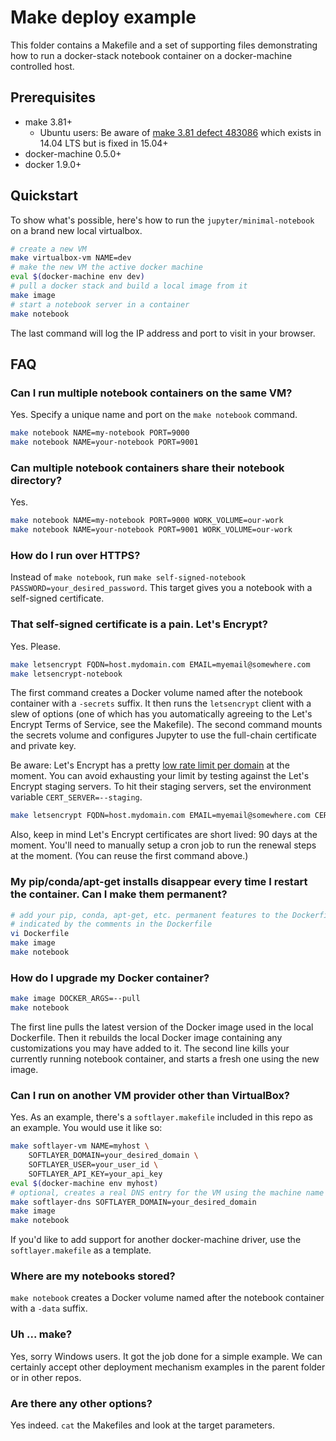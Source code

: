 # Make deploy example

This folder contains a Makefile and a set of supporting files demonstrating how to run a docker-stack notebook container on a docker-machine controlled host.

## Prerequisites

* make 3.81+
  * Ubuntu users: Be aware of [make 3.81 defect 483086](https://bugs.launchpad.net/ubuntu/+source/make-dfsg/+bug/483086) which exists in 14.04 LTS but is fixed in 15.04+
* docker-machine 0.5.0+
* docker 1.9.0+

## Quickstart

To show what's possible, here's how to run the `jupyter/minimal-notebook` on a brand new local virtualbox.

```bash
# create a new VM
make virtualbox-vm NAME=dev
# make the new VM the active docker machine
eval $(docker-machine env dev)
# pull a docker stack and build a local image from it
make image
# start a notebook server in a container
make notebook
```

The last command will log the IP address and port to visit in your browser.

## FAQ

### Can I run multiple notebook containers on the same VM?

Yes. Specify a unique name and port on the `make notebook` command.

```bash
make notebook NAME=my-notebook PORT=9000
make notebook NAME=your-notebook PORT=9001
```

### Can multiple notebook containers share their notebook directory?

Yes.

```bash
make notebook NAME=my-notebook PORT=9000 WORK_VOLUME=our-work
make notebook NAME=your-notebook PORT=9001 WORK_VOLUME=our-work
```

### How do I run over HTTPS?

Instead of `make notebook`, run `make self-signed-notebook PASSWORD=your_desired_password`. This target gives you a notebook with a self-signed certificate.

### That self-signed certificate is a pain. Let's Encrypt?

Yes. Please.

```bash
make letsencrypt FQDN=host.mydomain.com EMAIL=myemail@somewhere.com
make letsencrypt-notebook
```

The first command creates a Docker volume named after the notebook container with a `-secrets` suffix. It then runs the `letsencrypt` client with a slew of options (one of which has you automatically agreeing to the Let's Encrypt Terms of Service, see the Makefile). The second command mounts the secrets volume and configures Jupyter to use the full-chain certificate and private key.

Be aware: Let's Encrypt has a pretty [low rate limit per domain](https://community.letsencrypt.org/t/public-beta-rate-limits/4772/3) at the moment.  You can avoid exhausting your limit by testing against the Let's Encrypt staging servers.  To hit their staging servers, set the environment variable `CERT_SERVER=--staging`.

```bash
make letsencrypt FQDN=host.mydomain.com EMAIL=myemail@somewhere.com CERT_SERVER=--staging
```

Also, keep in mind Let's Encrypt certificates are short lived: 90 days at the moment. You'll need to manually setup a cron job to run the renewal steps at the moment. (You can reuse the first command above.)

### My pip/conda/apt-get installs disappear every time I restart the container. Can I make them permanent?

```bash
# add your pip, conda, apt-get, etc. permanent features to the Dockerfile where
# indicated by the comments in the Dockerfile
vi Dockerfile
make image
make notebook
```

### How do I upgrade my Docker container?

```bash
make image DOCKER_ARGS=--pull
make notebook
```

The first line pulls the latest version of the Docker image used in the local Dockerfile. Then it rebuilds the local Docker image containing any customizations you may have added to it. The second line kills your currently running notebook container, and starts a fresh one using the new image.

### Can I run on another VM provider other than VirtualBox?

Yes. As an example, there's a `softlayer.makefile` included in this repo as an example. You would use it like so:

```bash
make softlayer-vm NAME=myhost \
    SOFTLAYER_DOMAIN=your_desired_domain \
    SOFTLAYER_USER=your_user_id \
    SOFTLAYER_API_KEY=your_api_key
eval $(docker-machine env myhost)
# optional, creates a real DNS entry for the VM using the machine name as the hostname
make softlayer-dns SOFTLAYER_DOMAIN=your_desired_domain
make image
make notebook
```

If you'd like to add support for another docker-machine driver, use the `softlayer.makefile` as a template.

### Where are my notebooks stored?

`make notebook` creates a Docker volume named after the notebook container with a `-data` suffix.

### Uh ... make?

Yes, sorry Windows users. It got the job done for a simple example. We can certainly accept other deployment mechanism examples in the parent folder or in other repos.

### Are there any other options?

Yes indeed. `cat` the Makefiles and look at the target parameters.
